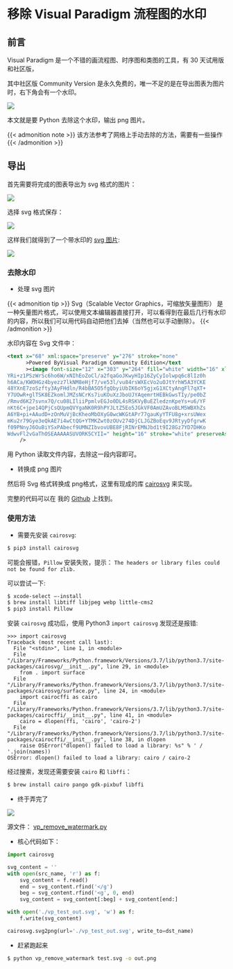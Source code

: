 # 移除 Visual Paradigm 流程图的水印


## 前言

Visual Paradigm 是一个不错的画流程图、时序图和类图的工具，有 30 天试用版和社区版，

其中社区版 Community Version 是永久免费的，唯一不足的是在导出图表为图片时，右下角会有一个水印。

<!--more-->

![](https://fangr-cc-image.oss-cn-beijing.aliyuncs.com/18-8-16/46295044.jpg)

本文就是要 Python 去除这个水印，输出 png 图片。

{{< admonition note >}}
该方法参考了网络上手动去除的方法，需要有一些操作
{{< /admonition >}}

## 导出

首先需要将完成的图表导出为 svg 格式的图片：

![](https://fangr-cc-image.oss-cn-beijing.aliyuncs.com/18-8-16/20666066.jpg)

选择 svg 格式保存：

![](https://fangr-cc-image.oss-cn-beijing.aliyuncs.com/18-8-16/26387925.jpg)

这样我们就得到了一个带水印的 [svg 图片](https://fangr-cc-image.oss-cn-beijing.aliyuncs.com/18-8-16/vp_test.svg):

![](https://fangr-cc-image.oss-cn-beijing.aliyuncs.com/18-8-16/vp_test.svg)

### 去除水印

* 处理 svg 图片

{{< admonition tip >}}
Svg（Scalable Vector Graphics，可缩放矢量图形） 是一种矢量图片格式，可以使用文本编辑器直接打开，可以看得到在最后几行有水印的内容，所以我们可以用代码自动把他们去掉（当然也可以手动删除）。
{{< /admonition >}}

水印内容在 Svg 文件中：

```xml
<text x="68" xml:space="preserve" y="276" stroke="none"
      >Powered ByVisual Paradigm Community Edition</text
      ><image font-size="12" x="303" y="264" fill="white" width="16" xlink:href="data:image/png;base64,iVBORw0KGgoAAAANSUhEUgAAABAAAAAQCAYAAAAf8/9hAAABvklEQVR42o1TPUgC
YRi+z1PSzWrSc6ho6W/xNIhEoZoCl/a2fqaGoJKwyHIp16ZyCyIolwpq6c8lIz0h
h6ACa/KWOHGz4byezz7lkNM8eHjf7/ve53l/vu84rsWXEcVo2uOJtYrhW5A3YCKE
48YXnE7zoSzfty3AyFHdln/R4bBA5O5fgQbyiUbIK6oY5gjxG1XCtyAngFl7qXT+
Y7UOwR+glTSK8EZkomlJMZsNCrKs7iuKOuXzJboUJYAqemrtHEBkGwsTIy/pe0bZ
/Rmvd6K27svnx7Q/cu08LIliiPpmlvEGJo0DL4sRSKVyBuEZledznKpeYs+u6/YF
nKt6C+jpe14QPjCsQUpmQVYgaNK0R9hPYJLtZ5Eo5JGkVF0AmUZAvoBLM5WBXhZs
A6YB+pi+AAudD+zOnMuVjBcKheoMbOXyG0wcWKGtAPr77gauKyYTFU8g+xrsUWex
mKu2r79Gye3eQkAE7i4wCtQG+YTMKZwt0zOUv274DjCLJGZBoEqv9JRtyyDfgrwK
f09PNnyJ6OuBiYSxPAbecf9UMNZIbvovUBE8FjRINrEMNJbd1t9I28Gz7YD7DHKo
WdwvFl2vGaThOSEAAAAASUVORK5CYII=" height="16" stroke="white" preserveAspectRatio="none"
    />
```

用 Python 读取文件内容，去除这一段内容即可。

* 转换成 png 图片

然后将 Svg 格式转换成 png格式，这里有现成的库 [cairosvg](http://cairosvg.org/) 来实现。

完整的代码可以在 我的 [Github]() 上找到。

### 使用方法

* 需要先安装 `cairosvg`:

``` bash
$ pip3 install cairosvg
```

可能会报错，`Pillow` 安装失败，提示：
`The headers or library files could not be found for zlib.`

可以尝试一下:
``` bash
$ xcode-select —-install
$ brew install libtiff libjpeg webp little-cms2
$ pip3 install Pillow
```

安装 `cairosvg` 成功后，使用 Python3 `import cairosvg` 发现还是报错:
```
>>> import cairosvg
Traceback (most recent call last):
  File "<stdin>", line 1, in <module>
  File "/Library/Frameworks/Python.framework/Versions/3.7/lib/python3.7/site-packages/cairosvg/__init__.py", line 29, in <module>
    from . import surface
  File "/Library/Frameworks/Python.framework/Versions/3.7/lib/python3.7/site-packages/cairosvg/surface.py", line 24, in <module>
    import cairocffi as cairo
  File "/Library/Frameworks/Python.framework/Versions/3.7/lib/python3.7/site-packages/cairocffi/__init__.py", line 41, in <module>
    cairo = dlopen(ffi, 'cairo', 'cairo-2')
  File "/Library/Frameworks/Python.framework/Versions/3.7/lib/python3.7/site-packages/cairocffi/__init__.py", line 38, in dlopen
    raise OSError("dlopen() failed to load a library: %s" % ' / '.join(names))
OSError: dlopen() failed to load a library: cairo / cairo-2
```

经过搜索，发现还需要安装 `cairo` 和 `libffi`：
``` bash
$ brew install cairo pango gdk-pixbuf libffi
```

* 终于弄完了

![](https://fangr-cc-image.oss-cn-beijing.aliyuncs.com/18-8-16/49384223.jpg)

源文件：
[vp_remove_watermark.py](https://github.com/FongRay/PyTools/blob/master/vp_remove_watermark.py)


* 核心代码如下：
``` python
import cairosvg

svg_content = ''
with open(src_name, 'r') as f:
    svg_content = f.read()
    end = svg_content.rfind('</g')
    beg = svg_content.rfind('<g', 0, end)
    svg_content = svg_content[:beg] + svg_content[end:]

with open('./vp_test_out.svg', 'w') as f:
    f.write(svg_content)

cairosvg.svg2png(url='./vp_test_out.svg', write_to=dst_name)
```

* 赶紧跑起来

```bash
$ python vp_remove_watermark test.svg -o out.png
```



